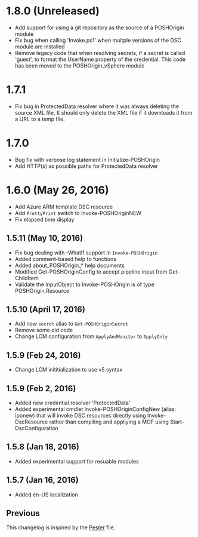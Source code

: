 # 1.8.0 (Unreleased)
  * Add support for using a git repository as the source of a POSHOrigin module
  * Fix bug when calling 'Invoke.ps1' when multple versions of the DSC module are installed
  * Remove legacy code that when resolving secrets, if a secret is called 'guest', to format the UserName property of the credential. This code has been moved to the POSHOrigin_vSphere module

# 1.7.1
  - Fix bug in ProtectedData resolver where it was always deleting the source XML file.
    It should only delete the XML file if it downloads it from a URL to a temp file.

# 1.7.0
  - Bug fix with verbose log statement in Initialize-POSHOrigin
  - Add HTTP(s) as possible paths for ProtectedData resolver

# 1.6.0 (May 26, 2016)
  - Add Azure ARM template DSC resource
  - Add `PrettyPrint` switch to Invoke-POSHOriginNEW
  - Fix elapsed time display
  
## 1.5.11 (May 10, 2016)
  - Fix bug dealing with -WhatIf support in `Invoke-POSHOrigin`
  - Added comment-based help to functions
  - Added about_POSHOrigin_* help documents
  - Modified Get-POSHOriginConfig to accept pipeline input from Get-ChildItem
  - Validate the InputObject to Invoke-POSHOrigin is of type POSHOrigin.Resource

## 1.5.10 (April 17, 2016)
  - Add new ```secret``` alias to ```Get-POSHOriginSecret```
  - Remove some old code
  - Change LCM configuration from ```ApplyAndMonitor``` to ```ApplyOnly```

## 1.5.9 (Feb 24, 2016)
  - Change LCM inititialization to use v5 syntax

## 1.5.9 (Feb 2, 2016)
  - Added new credential resolver 'ProtectedData'
  - Added experimental cmdlet Invoke-POSHOriginConfigNew (alias: iponew) that 
    will invoke DSC resources directly using Invoke-DscResource rather than
	compiling and appliying a MOF using Start-DscConfiguration

## 1.5.8 (Jan 18, 2016)
  - Added experimental support for resuable modules

## 1.5.7 (Jan 16, 2016)
  - Added en-US localization

## Previous
This changelog is inspired by the
[Pester](https://github.com/pester/Pester/blob/master/CHANGELOG.md) file.